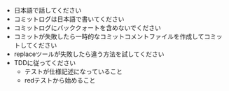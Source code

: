 * 日本語で話してください
* コミットログは日本語で書いてください
* コミットログにバッククォートを含めないでください
* コミットが失敗したら一時的なコミットコメントファイルを作成してコミットしてください
* replaceツールが失敗したら違う方法を試してください
* TDDに従ってください
    * テストが仕様記述になっていること
    * redテストから始めること

